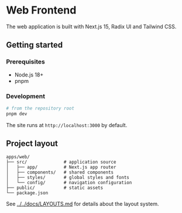 # Web Frontend

The web application is built with Next.js 15, Radix UI and Tailwind CSS.

## Getting started

### Prerequisites
- Node.js 18+
- pnpm

### Development
```bash
# from the repository root
pnpm dev
```
The site runs at `http://localhost:3000` by default.

## Project layout

```
apps/web/
├── src/              # application source
│   ├── app/          # Next.js app router
│   ├── components/   # shared components
│   ├── styles/       # global styles and fonts
│   └── config/       # navigation configuration
├── public/           # static assets
└── package.json
```

See [../../docs/LAYOUTS.md](../../docs/LAYOUTS.md) for details about the layout system.

